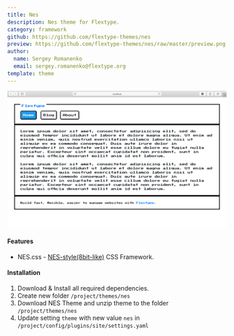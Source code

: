 ```yaml
---
title: Nes
description: Nes theme for Flextype.
category: framework
github: https://github.com/flextype-themes/nes
preview: https://github.com/flextype-themes/nes/raw/master/preview.png
author:
  name: Sergey Romanenko
  email: sergey.romanenko@flextype.org
template: theme
---
```


![Nes](https://github.com/flextype-themes/nes/raw/master/preview.png)

#### Features

* NES.css - [NES-style(8bit-like)](https://github.com/nostalgic-css/NES.css) CSS Framework.

#### Installation

1. Download & Install all required dependencies.
2. Create new folder `/project/themes/nes`
3. Download NES Theme and unzip theme to the folder `/project/themes/nes`
4. Update setting `theme` with new value `nes` in `/project/config/plugins/site/settings.yaml`
